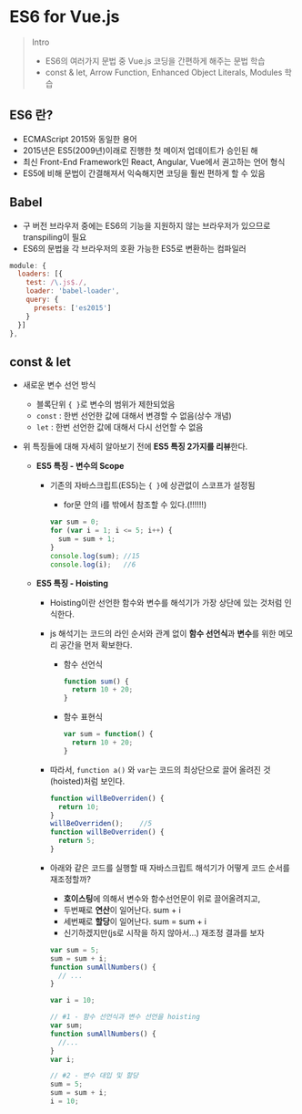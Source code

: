 # ES6 for Vue.js

> Intro
>
> * ES6의 여러가지 문법 중 Vue.js 코딩을 간편하게 해주는 문법 학습
> * const & let, Arrow Function, Enhanced Object Literals, Modules 학습

## ES6 란?

* ECMAScript 2015와 동일한 용어
* 2015년은 ES5(2009년)이래로 진행한 첫 메이저 업데이트가 승인된 해
* 최신 Front-End Framework인 React, Angular, Vue에서 권고하는 언어 형식
* ES5에 비해 문법이 간결해져서 익숙해지면 코딩을 훨씬 편하게 할 수 있음

## Babel

* 구 버전 브라우저 중에는 ES6의 기능을 지원하지 않는 브라우저가 있으므로 transpiling이 필요
* ES6의 문법을 각 브라우저의 호환 가능한 ES5로 변환하는 컴파일러

```javascript
module: {
  loaders: [{
    test: /\.js$./,
    loader: 'babel-loader',
    query: {
      presets: ['es2015']
    }
  }]
},
```

## const & let

* 새로운 변수 선언 방식

  * 블록단위 `{ }`로 변수의 범위가 제한되었음
  * `const` : 한번 선언한 값에 대해서 변경할 수 없음(상수 개념)
  * `let` : 한번 선언한 값에 대해서 다시 선언할 수 없음

* 위 특징들에 대해 자세히 알아보기 전에 **ES5 특징 2가지를 리뷰**한다.
  * **ES5 특징 - 변수의 Scope**

    * 기존의 자바스크립트(ES5)는 `{ }`에 상관없이 스코프가 설정됨

      * for문 안의 i를 밖에서 참조할 수 있다.(!!!!!!)

      ```javascript
      var sum = 0;
      for (var i = 1; i <= 5; i++) {
        sum = sum + 1;
      }
      console.log(sum); //15
      console.log(i);   //6
      ```

  * **ES5 특징 - Hoisting**

    * Hoisting이란 선언한 함수와 변수를 해석기가 가장 상단에 있는 것처럼 인식한다.

    * js 해석기는 코드의 라인 순서와 관계 없이 **함수 선언식**과 **변수**를 위한 메모리 공간을 먼저 확보한다.

      * 함수 선언식

        ```javascript
        function sum() {
          return 10 + 20;
        }
        ```

      * 함수 표현식

        ```javascript
        var sum = function() {
          return 10 + 20;
        }
        ```

    * 따라서, `function a()` 와 `var`는 코드의 최상단으로 끌어 올려진 것(hoisted)처럼 보인다.

      ```javascript
      function willBeOverriden() {
        return 10;
      }
      willBeOverriden();	//5
      function willBeOverriden() {
        return 5;
      }
      ```

    * 아래와 같은 코드를 실행할 때 자바스크립트 해석기가 어떻게 코드 순서를 재조정할까?

      * **호이스팅**에 의해서 변수와 함수선언문이 위로 끌어올려지고,
      * 두번째로 **연산**이 일어난다. sum + i
      * 세번째로 **할당**이 일어난다. sum = sum + i
      * 신기하겠지만(js로 시작을 하지 않아서...) 재조정 결과를 보자

      ```javascript
      var sum = 5;
      sum = sum + i;
      function sumAllNumbers() {
        // ...
      }
      
      var i = 10;
      ```

      ```javascript
      // #1 - 함수 선언식과 변수 선언을 hoisting
      var sum;
      function sumAllNumbers() {
        //...
      }
      var i;
      
      // #2 - 변수 대입 및 할당
      sum = 5;
      sum = sum + i;
      i = 10;
      ```

      

    